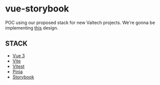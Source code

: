 

# vue-storybook

POC using our proposed stack for new Valtech projects. 
We're gonna be implementing [this](#%20vue-storybook%20%20POC%20using%20our%20proposed%20stack%20for%20new%20Valtech%20projects.%20We%27re%20gonna%20be%20implementing%20%3Ca%3E%20%20##%20STACK%20-%20%5BVue%203%5D%28https://vuejs.org/guide/introduction.html%29%20-%20%5BVite%5D%28https://vitejs.dev/guide/%29%20-%20%5BVitest%5D%28https://vitest.dev/guide/%29%20-%20%5BPinia%5D%28https://pinia.vuejs.org/introduction.html%29%20-%20%5BStorybook%5D%28https://storybook.js.org/docs/vue/get-started/introduction%29) design.

## STACK
- [Vue 3](https://vuejs.org/guide/introduction.html)
- [Vite](https://vitejs.dev/guide/)
- [Vitest](https://vitest.dev/guide/)
- [Pinia](https://pinia.vuejs.org/introduction.html)
- [Storybook](https://storybook.js.org/docs/vue/get-started/introduction)

